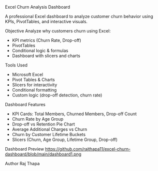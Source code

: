 Excel Churn Analysis Dashboard

A professional Excel dashboard to analyze customer churn behavior using KPIs, PivotTables, and interactive visuals.

Objective
Analyze why customers churn using Excel:
- KPI metrics (Churn Rate, Drop-off)
- PivotTables
- Conditional logic & formulas
- Dashboard with slicers and charts

Tools Used
- Microsoft Excel
- Pivot Tables & Charts
- Slicers for interactivity
- Conditional formatting
- Custom logic (drop-off detection, churn rate)

Dashboard Features

- KPI Cards: Total Members, Churned Members, Drop-off Count
- Churn Rate by Age Group
- Drop-off vs Retention Pie Chart
- Average Additional Charges vs Churn
- Churn by Customer Lifetime Buckets
- Slicers (Churn, Age Group, Lifetime Group, Drop-off)

Dashboard Preview
https://github.com/rajthapa11/excel-churn-dashboard/blob/main/dashboard1.png

Author
Raj Thapa  
